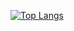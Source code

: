 [![Top Langs](https://github-readme-stats.vercel.app/api/top-langs/?username=dckokis)](https://github.com/anuraghazra/github-readme-stats)
